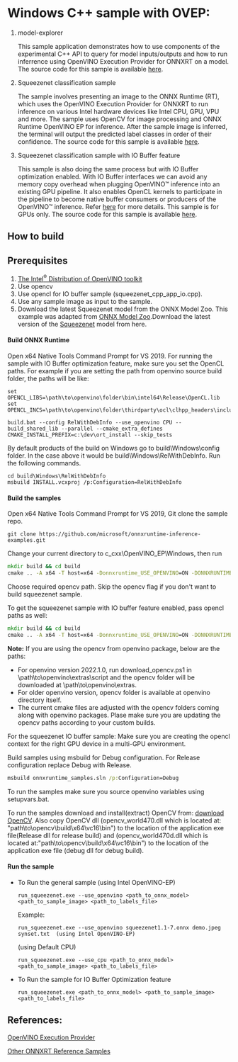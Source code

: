 # Windows C++ sample with OVEP:

1. model-explorer

    This sample application demonstrates how to use components of the experimental C++ API to query for model inputs/outputs and how to run inferrence using OpenVINO Execution Provider for ONNXRT on a model. The source code for this sample is available [here](https://github.com/microsoft/onnxruntime-inference-examples/tree/main/c_cxx/OpenVINO_EP/Windows/model-explorer).

2. Squeezenet classification sample

    The sample involves presenting an image to the ONNX Runtime (RT), which uses the OpenVINO Execution Provider for ONNXRT to run inference on various Intel hardware devices like Intel CPU, GPU, VPU and more. The sample uses OpenCV for image processing and ONNX Runtime OpenVINO EP for inference. After the sample image is inferred, the terminal will output the predicted label classes in order of their confidence. The source code for this sample is available [here](https://github.com/microsoft/onnxruntime-inference-examples/tree/main/c_cxx/OpenVINO_EP/Windows/squeezenet_classification).

3. Squeezenet classification sample with IO Buffer feature

    This sample is also doing the same process but with IO Buffer optimization enabled. With IO Buffer interfaces we can avoid any memory copy overhead when plugging OpenVINO™ inference into an existing GPU pipeline. It also enables OpenCL kernels to participate in the pipeline to become native buffer consumers or producers of the OpenVINO™ inference. Refer [here](https://docs.openvino.ai/latest/openvino_docs_OV_UG_supported_plugins_GPU_RemoteTensor_API.html) for more details. This sample is for GPUs only. The source code for this sample is available [here](https://github.com/microsoft/onnxruntime-inference-examples/tree/main/c_cxx/OpenVINO_EP/Windows/squeezenet_classification_io_buffer).

## How to build

## Prerequisites
1. [The Intel<sup>®</sup> Distribution of OpenVINO toolkit](https://docs.openvinotoolkit.org/latest/index.html)
2. Use opencv 
3. Use opencl for IO buffer sample (squeezenet_cpp_app_io.cpp).
4. Use any sample image as input to the sample.
5. Download the latest Squeezenet model from the ONNX Model Zoo.
   This example was adapted from [ONNX Model Zoo](https://github.com/onnx/models).Download the latest version of the [Squeezenet](https://github.com/onnx/models/tree/master/vision/classification/squeezenet) model from here.

#### Build ONNX Runtime
Open x64 Native Tools Command Prompt for VS 2019.
For running the sample with IO Buffer optimization feature, make sure you set the OpenCL paths. For example if you are setting the path from openvino source build folder, the paths will be like:

```
set OPENCL_LIBS=\path\to\openvino\folder\bin\intel64\Release\OpenCL.lib
set OPENCL_INCS=\path\to\openvino\folder\thirdparty\ocl\clhpp_headers\include
```

```
build.bat --config RelWithDebInfo --use_openvino CPU --build_shared_lib --parallel --cmake_extra_defines CMAKE_INSTALL_PREFIX=c:\dev\ort_install --skip_tests
```

By default products of the build on Windows go to build\Windows\config folder. In the case above it would be build\Windows\RelWithDebInfo.
Run the following commands.

```
cd build\Windows\RelWithDebInfo
msbuild INSTALL.vcxproj /p:Configuration=RelWithDebInfo
```

#### Build the samples

Open x64 Native Tools Command Prompt for VS 2019, Git clone the sample repo.
```
git clone https://github.com/microsoft/onnxruntime-inference-examples.git
```
Change your current directory to c_cxx\OpenVINO_EP\Windows, then run
```bat
mkdir build && cd build
cmake .. -A x64 -T host=x64 -Donnxruntime_USE_OPENVINO=ON -DONNXRUNTIME_ROOTDIR=c:\dev\ort_install -DOPENCV_ROOTDIR="path\to\opencv"
```
Choose required opencv path. Skip the opencv flag if you don't want to build squeezenet sample.

To get the squeezenet sample with IO buffer feature enabled, pass opencl paths as well:
```bat
mkdir build && cd build
cmake .. -A x64 -T host=x64 -Donnxruntime_USE_OPENVINO=ON -DONNXRUNTIME_ROOTDIR=c:\dev\ort_install -DOPENCV_ROOTDIR="path\to\opencv" -DOPENCL_LIB=path\to\openvino\folder\bin\intel64\Release\ -DOPENCL_INCLUDE="path\to\openvino\folder\thirdparty\ocl\clhpp_headers\include;path\to\openvino\folder\thirdparty\ocl\cl_headers"
```

**Note:**
If you are using the opencv from openvino package, below are the paths:
* For openvino version 2022.1.0, run download_opencv.ps1 in \path\to\openvino\extras\script and the opencv folder will be downloaded at \path\to\openvino\extras.
* For older openvino version, opencv folder is available at openvino directory itself.
* The current cmake files are adjusted with the opencv folders coming along with openvino packages. Plase make sure you are updating the opencv paths according to your custom builds.

For the squeezenet IO buffer sample:
Make sure you are creating the opencl context for the right GPU device in a multi-GPU environment.

Build samples using msbuild for Debug configuration. For Release configuration replace Debug with Release.

```bat
msbuild onnxruntime_samples.sln /p:Configuration=Debug
```

To run the samples make sure you source openvino variables using setupvars.bat. 

To run the samples download and install(extract) OpenCV from: [download OpenCV](https://github.com/opencv/opencv/releases/download/4.7.0/opencv-4.7.0-windows.exe). Also copy OpenCV dll (opencv_world470.dll which is located at: "path\to\opencv\build\x64\vc16\bin") to the location of the application exe file(Release dll for release build) and (opencv_world470d.dll which is located at:"path\to\opencv\build\x64\vc16\bin") to the location of the application exe file (debug dll for debug build).

#### Run the sample

   - To Run the general sample
      (using Intel OpenVINO-EP)
      ```
      run_squeezenet.exe --use_openvino <path_to_onnx_model> <path_to_sample_image> <path_to_labels_file>
      ```
      Example:
      ```
      run_squeezenet.exe --use_openvino squeezenet1.1-7.onnx demo.jpeg synset.txt  (using Intel OpenVINO-EP)
      ```
      (using Default CPU)
      ```
      run_squeezenet.exe --use_cpu <path_to_onnx_model> <path_to_sample_image> <path_to_labels_file>
      ```
   - To Run the sample for IO Buffer Optimization feature
      ```
      run_squeezenet.exe <path_to_onnx_model> <path_to_sample_image> <path_to_labels_file>
      ```

## References:

[OpenVINO Execution Provider](https://www.intel.com/content/www/us/en/artificial-intelligence/posts/faster-inferencing-with-one-line-of-code.html)

[Other ONNXRT Reference Samples](https://github.com/microsoft/onnxruntime-inference-examples/tree/main/c_cxx)